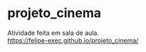 # projeto_cinema
Atividade feita em sala de aula. <br>
https://felipe-exec.github.io/projeto_cinema/
